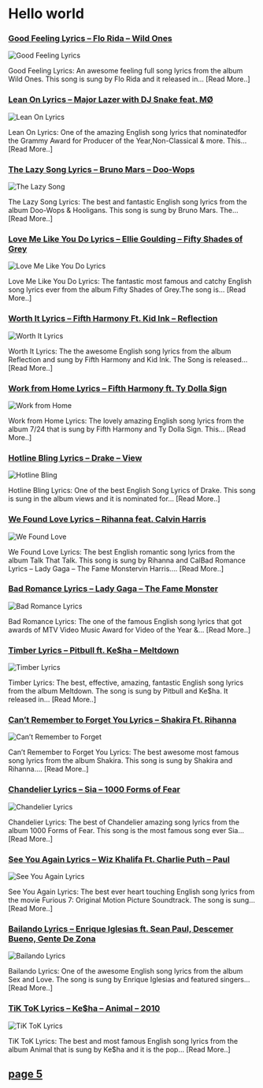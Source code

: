 # Hello world

### [Good Feeling Lyrics – Flo Rida – Wild Ones](http://catchylyrics.net/2017/04/good-feeling-lyrics/)
![Good Feeling Lyrics](http://catchylyrics.net/wp-content/uploads/2017/03/Good-Feeling-Lyrics.jpg)

Good Feeling Lyrics: An awesome feeling full song lyrics from the album Wild Ones.
This song is sung by Flo Rida and it released in… [Read More..]

### [Lean On Lyrics – Major Lazer with DJ Snake feat. MØ](http://catchylyrics.net/2017/04/lean-on-lyrics/)
![Lean On Lyrics](http://catchylyrics.net/wp-content/uploads/2017/03/Lean-On-Lyrics.jpg)

Lean On Lyrics: One of the amazing English song lyrics that nominatedfor the Grammy Award for
Producer of the Year,Non-Classical & more. This… [Read More..]

### [The Lazy Song Lyrics – Bruno Mars – Doo-Wops](http://catchylyrics.net/2017/04/the-lazy-song-lyrics/)
![The Lazy Song](http://catchylyrics.net/wp-content/uploads/2017/03/The-Lazy-Song-Lyrics.jpg)

The Lazy Song Lyrics: The best and fantastic English song lyrics from the album Doo-Wops & Hooligans.
This song is sung by Bruno Mars. The… [Read More..]

### [Love Me Like You Do Lyrics – Ellie Goulding – Fifty Shades of Grey](http://catchylyrics.net/2017/04/love-me-like-you-do-lyrics/)
![Love Me Like You Do Lyrics](http://catchylyrics.net/wp-content/uploads/2017/03/Love-Me-Like-You-Do-Lyrics.jpg)

Love Me Like You Do Lyrics: The fantastic most famous and catchy English song lyrics ever
from the album Fifty Shades of Grey.The song is… [Read More..]

### [Worth It Lyrics – Fifth Harmony Ft. Kid Ink – Reflection](http://catchylyrics.net/2017/04/worth-it-lyrics/)
![Worth It Lyrics](http://catchylyrics.net/wp-content/uploads/2017/03/Worth-It-Lyrics.jpg)

Worth It Lyrics: The the awesome English song lyrics from the album Reflection and sung
by Fifth Harmony and Kid Ink. The Song is released… [Read More..]

### [Work from Home Lyrics – Fifth Harmony ft. Ty Dolla $ign](http://catchylyrics.net/2017/04/work-from-home-lyrics/)
![Work from Home](http://catchylyrics.net/wp-content/uploads/2017/03/Work-from-Home-Lyrics.jpg)

Work from Home Lyrics: The lovely amazing English song lyrics from the album 7/24
that is sung by Fifth Harmony and Ty Dolla Sign. This… [Read More..]

### [Hotline Bling Lyrics – Drake – View](http://catchylyrics.net/2017/04/hotline-bling-lyrics/)
![Hotline Bling](http://catchylyrics.net/wp-content/uploads/2017/03/Hotline-Bling-Lyrics.jpg)

Hotline Bling Lyrics: One of the best English Song Lyrics of Drake. This song is sung
in the album views and it is nominated for… [Read More..]

### [We Found Love Lyrics – Rihanna feat. Calvin Harris](http://catchylyrics.net/2017/03/we-found-love-lyrics/)
![We Found Love](http://catchylyrics.net/wp-content/uploads/2017/03/Rihanna-We-Found-Love-Lyrics.jpg)

We Found Love Lyrics: The best English romantic song lyrics from the album Talk That Talk.
This song is sung by Rihanna and CalBad Romance Lyrics – Lady Gaga – The Fame Monstervin Harris…. [Read More..]

### [Bad Romance Lyrics – Lady Gaga – The Fame Monster](http://catchylyrics.net/2017/03/bad-romance-lyrics/)
![Bad Romance Lyrics](http://catchylyrics.net/wp-content/uploads/2017/03/Lady-Gaga-Bad-Romance-Lyrics.jpg)

Bad Romance Lyrics: The one of the famous English song lyrics that got awards of MTV Video
Music Award for Video of the Year &… [Read More..]

### [Timber Lyrics – Pitbull ft. Ke$ha – Meltdown](http://catchylyrics.net/2017/03/timber-lyrics/)
![Timber Lyrics](http://catchylyrics.net/wp-content/uploads/2017/03/Pitbull-Timber-ft.-Keha.jpg)

Timber Lyrics: The best, effective, amazing, fantastic English song lyrics from the album Meltdown.
The song is sung by Pitbull and Ke$ha. It released in… [Read More..]

### [Can’t Remember to Forget You Lyrics – Shakira Ft. Rihanna](http://catchylyrics.net/2017/03/cant-remember-to-forget-you-lyrics/)
![Can’t Remember to Forget](http://catchylyrics.net/wp-content/uploads/2017/03/Cant-Remember-to-Forget-You-Lyrics.jpg)

Can’t Remember to Forget You Lyrics: The best awesome most famous song lyrics from the album Shakira.
This song is sung by Shakira and Rihanna…. [Read More..]

### [Chandelier Lyrics – Sia – 1000 Forms of Fear](http://catchylyrics.net/2017/03/chandelier-lyrics-sia/)
![Chandelier Lyrics](http://catchylyrics.net/wp-content/uploads/2017/03/Chandelier-Lyrics.jpg)

Chandelier Lyrics: The best of Chandelier amazing song lyrics from the album 1000 Forms of Fear.
This song is the most famous song ever Sia… [Read More..]

### [See You Again Lyrics – Wiz Khalifa Ft. Charlie Puth – Paul](http://catchylyrics.net/2017/03/see-you-again-lyrics/)
![See You Again Lyrics](http://catchylyrics.net/wp-content/uploads/2017/03/See-You-Again-Lyrics.jpg)

See You Again Lyrics: The best ever heart touching English song lyrics from the movie Furious 7:
Original Motion Picture Soundtrack. The song is sung… [Read More..]

### [Bailando Lyrics – Enrique Iglesias ft. Sean Paul, Descemer Bueno, Gente De Zona](http://catchylyrics.net/2017/03/bailando-lyrics/)
![Bailando Lyrics](http://catchylyrics.net/wp-content/uploads/2017/03/Bailando-Lyrics.jpg)

Bailando Lyrics: One of the awesome English song lyrics from the album Sex and Love.
The song is sung by Enrique Iglesias and featured singers… [Read More..]

### [TiK ToK Lyrics – Ke$ha – Animal – 2010](http://catchylyrics.net/2017/03/tik-tok-lyrics-kesha/) 
![TiK ToK Lyrics](http://catchylyrics.net/wp-content/uploads/2017/03/TiK-ToK-Lyrics.jpg)

TiK ToK Lyrics: The best and most famous English song lyrics from the album Animal that
is sung by Ke$ha and it is the pop… [Read More..]

## [page 5]()
